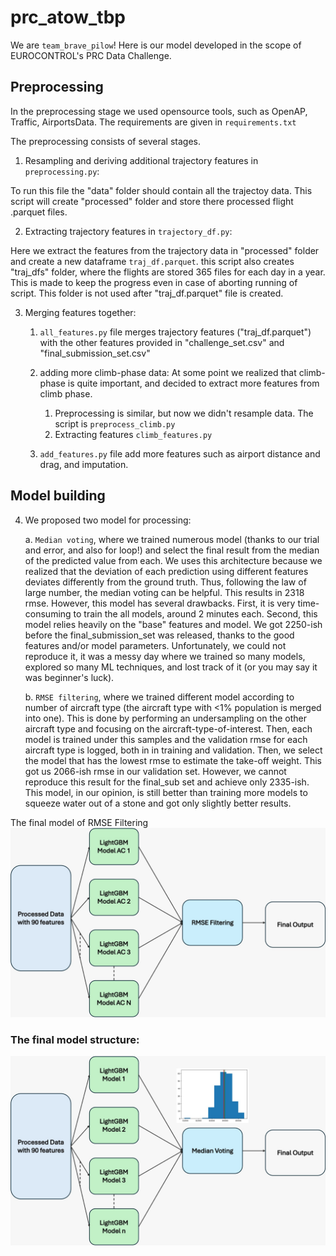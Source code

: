 # prc_atow_tbp
We are `team_brave_pilow`!
Here is our model developed in the scope of EUROCONTROL's PRC Data Challenge.

## Preprocessing

In the preprocessing stage we used opensource tools, such as OpenAP, Traffic, AirportsData.
The requirements are given in `requirements.txt`

The preprocessing consists of several stages.
1. Resampling and deriving additional trajectory features in `preprocessing.py`:

To run this file the "data" folder should contain all the trajectoy data. This script will create "processed" folder and store there processed flight .parquet files.

2. Extracting trajectory features in `trajectory_df.py`:

Here we extract the features from the trajectory data in "processed" folder and create a new dataframe `traj_df.parquet`. this script also creates "traj_dfs" folder, where the flights are stored 365 files for each day in a year. This is made to keep the progress even in case of aborting running of script. This folder is not used after "traj_df.parquet" file is created.

3. Merging features together:

    1. `all_features.py` file merges trajectory features ("traj_df.parquet") with the other features provided in "challenge_set.csv" and "final_submission_set.csv"

    2. adding more climb-phase data:
    At some point we realized that climb-phase is quite important, and decided to extract more features from climb phase.
        1. Preprocessing is similar, but now we didn't resample data. The script is `preprocess_climb.py`
        2. Extracting features `climb_features.py`
    
    3. `add_features.py` file add more features such as airport distance and drag, and imputation.

## Model building
4. We proposed two model for processing:
   
   a. `Median voting`, where we trained numerous model (thanks to our trial and error, and also for loop!) and select the final result from the median of the predicted value from each. 
       We uses this architecture because we realized that the deviation of each prediction using different features deviates differently from the ground truth. Thus, following the law of 
       large number, the median voting can be helpful. This results in 2318 rmse. However, this model has several drawbacks. First, it is very time-consuming to train the all models, 
       around 2 minutes each. Second, this model relies heavily on the "base" features and model. We got 2250-ish before the final_submission_set was released, thanks to the good 
       features and/or model parameters. Unfortunately, we could not reproduce it, it was a messy day where we trained so many models, explored so many ML techniques, and lost track of 
       it (or you may say it was beginner's luck).
   
   b. `RMSE filtering`, where we trained different model according to number of aircraft type (the aircraft type with <1% population is merged into one). This is done by performing an 
       undersampling on the other aircraft type and focusing on the aircraft-type-of-interest. Then, each model is trained under this samples and the validation rmse for each aircraft 
       type is logged, both in in training and validation. Then, we select the model that has the lowest rmse to estimate the take-off weight. This got us 2066-ish rmse in our validation 
       set. However, we cannot reproduce this result for the final_sub set and achieve only 2335-ish. This model, in our opinion, is still better than training more models to squeeze 
       water out of a stone and got only slightly better results.

The final model of RMSE Filtering ![RMSE Filtering](RMSE_Filtering.jpeg) 


### The final model structure:

![final_model](final_model.jpeg)
